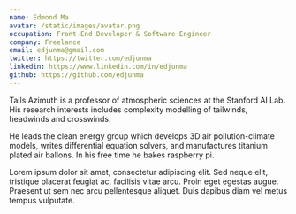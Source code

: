 ```yaml
---
name: Edmond Ma
avatar: /static/images/avatar.png
occupation: Front-End Developer & Software Engineer
company: Freelance
email: edjunma@gmail.com
twitter: https://twitter.com/edjunma
linkedin: https://www.linkedin.com/in/edjunma
github: https://github.com/edjunma
---
```


Tails Azimuth is a professor of atmospheric sciences at the Stanford AI Lab. His research interests includes complexity modelling of tailwinds, headwinds and crosswinds.

He leads the clean energy group which develops 3D air pollution-climate models, writes differential equation solvers, and manufactures titanium plated air ballons. In his free time he bakes raspberry pi.

Lorem ipsum dolor sit amet, consectetur adipiscing elit. Sed neque elit, tristique placerat feugiat ac, facilisis vitae arcu. Proin eget egestas augue. Praesent ut sem nec arcu pellentesque aliquet. Duis dapibus diam vel metus tempus vulputate.

